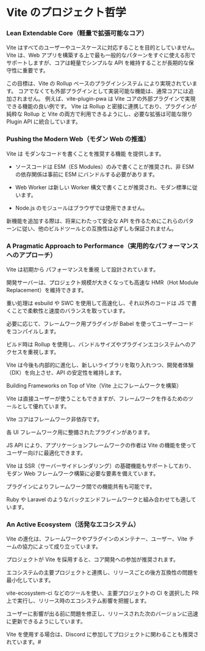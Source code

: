 # Vite のプロジェクト哲学
### Lean Extendable Core（軽量で拡張可能なコア）

Vite はすべてのユーザーやユースケースに対応することを目的としていません。
Vite は、Web アプリを構築する上で最も一般的なパターンをすぐに使える形でサポートしますが、コアは軽量でシンプルな API を維持することが長期的な保守性に重要です。

この目標は、Vite の Rollup ベースのプラグインシステム により実現されています。
コアでなくても外部プラグインとして実装可能な機能は、通常コアには追加されません。
例えば、vite-plugin-pwa は Vite コアの外部プラグインで実現できる機能の良い例です。
Vite は Rollup と密接に連携しており、プラグインが純粋な Rollup と Vite の両方で利用できるようにし、必要な拡張は可能な限り Plugin API に統合しています。

### Pushing the Modern Web（モダン Web の推進）

Vite は モダンなコードを書くことを推奨する機能 を提供します。

- ソースコードは ESM（ES Modules）のみで書くことが推奨され、非 ESM の依存関係は事前に ESM にバンドルする必要があります。

- Web Worker は新しい Worker 構文で書くことが推奨され、モダン標準に従います。

- Node.js のモジュールはブラウザでは使用できません。

新機能を追加する際は、将来にわたって安全な API を作るためにこれらのパターンに従い、他のビルドツールとの互換性は必ずしも保証されません。

### A Pragmatic Approach to Performance（実用的なパフォーマンスへのアプローチ）

Vite は初期から パフォーマンスを重視 して設計されています。

開発サーバーは、プロジェクト規模が大きくなっても高速な HMR（Hot Module Replacement）を維持できます。

重い処理は esbuild や SWC を使用して高速化し、それ以外のコードは JS で書くことで柔軟性と速度のバランスを取っています。

必要に応じて、フレームワーク用プラグインが Babel を使ってユーザーコードをコンパイルします。

ビルド時は Rollup を使用し、バンドルサイズやプラグインエコシステムへのアクセスを重視します。

Vite は今後も内部的に進化し、新しいライブラリを取り入れつつ、開発者体験（DX）を向上させ、API の安定性を維持します。

Building Frameworks on Top of Vite（Vite 上にフレームワークを構築）

Vite は直接ユーザーが使うこともできますが、フレームワークを作るためのツールとして優れています。

Vite コアはフレームワーク非依存です。

各 UI フレームワーク用に整備されたプラグインがあります。

JS API により、アプリケーションフレームワークの作者は Vite の機能を使ってユーザー向けに最適化できます。

Vite は SSR（サーバーサイドレンダリング）の基礎機能もサポートしており、モダン Web フレームワーク構築に必要な要素を備えています。

プラグインによりフレームワーク間での機能共有も可能です。

Ruby や Laravel のようなバックエンドフレームワークと組み合わせても適しています。

### An Active Ecosystem（活発なエコシステム）

Vite の進化は、フレームワークやプラグインのメンテナー、ユーザー、Vite チームの協力によって成り立っています。

プロジェクトが Vite を採用すると、コア開発への参加が推奨されます。

エコシステムの主要プロジェクトと連携し、リリースごとの後方互換性の問題を最小化しています。

vite-ecosystem-ci などのツールを使い、主要プロジェクトの CI を選択した PR 上で実行し、リリース時のエコシステム影響を把握します。

ユーザーに影響が出る前に問題を修正し、リリースされた次のバージョンに迅速に更新できるようにしています。

Vite を使用する場合は、Discord に参加してプロジェクトに関わることも推奨されています。# 